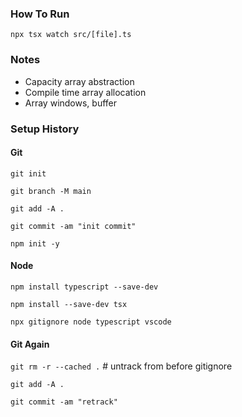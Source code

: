 ### How To Run

`npx tsx watch src/[file].ts`

### Notes

- Capacity array abstraction
- Compile time array allocation
- Array windows, buffer

### Setup History

#### Git

`git init`

`git branch -M main`

`git add -A .`

`git commit -am "init commit"`

`npm init -y`

#### Node

`npm install typescript --save-dev`

`npm install --save-dev tsx`

`npx gitignore node typescript vscode`

#### Git Again

`git rm -r --cached .` # untrack from before gitignore

`git add -A .`

`git commit -am "retrack"`
